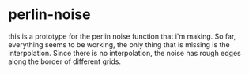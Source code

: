 # perlin-noise
this is a prototype for the perlin noise function that i'm making. So far, everything seems to be working, the only thing that is missing is the interpolation. Since there is no interpolation, the noise has rough edges along the border of different grids.
